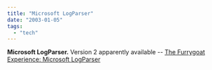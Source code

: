 ```yaml
---
title: "Microsoft LogParser"
date: "2003-01-05"
tags: 
  - "tech"
---
```


**Microsoft LogParser.** Version 2 apparently available -- [The Furrygoat Experience: Microsoft LogParser](http://www.furrygoat.com/archives/000208.html)
